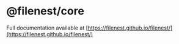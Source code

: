 # @filenest/core

Full documentation available at [https://filenest.github.io/filenest/](https://filenest.github.io/filenest/)